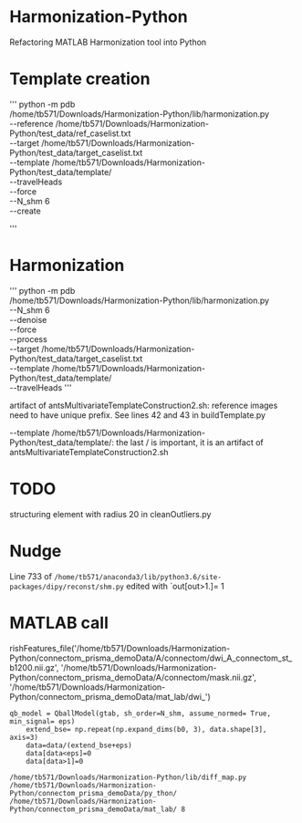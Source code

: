 # Harmonization-Python
Refactoring MATLAB Harmonization tool into Python


# Template creation

'''
python -m pdb \
/home/tb571/Downloads/Harmonization-Python/lib/harmonization.py \
--reference /home/tb571/Downloads/Harmonization-Python/test_data/ref_caselist.txt \
--target /home/tb571/Downloads/Harmonization-Python/test_data/target_caselist.txt \
--template /home/tb571/Downloads/Harmonization-Python/test_data/template/ \
--travelHeads \
--force \
--N_shm 6 \
--create

'''


# Harmonization

'''
python -m pdb \
/home/tb571/Downloads/Harmonization-Python/lib/harmonization.py \
--N_shm 6 \
--denoise \
--force \
--process \
--target /home/tb571/Downloads/Harmonization-Python/test_data/target_caselist.txt \
--template /home/tb571/Downloads/Harmonization-Python/test_data/template/ \
--travelHeads
'''


artifact of antsMultivariateTemplateConstruction2.sh: reference images need to have unique
prefix. See lines 42 and 43 in buildTemplate.py

--template /home/tb571/Downloads/Harmonization-Python/test_data/template/: the last / is 
important, it is an artifact of antsMultivariateTemplateConstruction2.sh


# TODO
structuring element with radius 20 in cleanOutliers.py

# Nudge
Line 733 of `/home/tb571/anaconda3/lib/python3.6/site-packages/dipy/reconst/shm.py` edited
with `out[out>1.]= 1

# MATLAB call

rishFeatures_file('/home/tb571/Downloads/Harmonization-Python/connectom_prisma_demoData/A/connectom/dwi_A_connectom_st_b1200.nii.gz', '/home/tb571/Downloads/Harmonization-Python/connectom_prisma_demoData/A/connectom/mask.nii.gz', '/home/tb571/Downloads/Harmonization-Python/connectom_prisma_demoData/mat_lab/dwi_')



```
qb_model = QballModel(gtab, sh_order=N_shm, assume_normed= True, min_signal= eps)
    extend_bse= np.repeat(np.expand_dims(b0, 3), data.shape[3], axis=3)
    data=data/(extend_bse+eps)
    data[data<eps]=0
    data[data>1]=0

```

```
/home/tb571/Downloads/Harmonization-Python/lib/diff_map.py /home/tb571/Downloads/Harmonization-Python/connectom_prisma_demoData/py_thon/ /home/tb571/Downloads/Harmonization-Python/connectom_prisma_demoData/mat_lab/ 8

```
